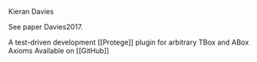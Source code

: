 Kieran Davies

See paper Davies2017.

A test-driven development [[Protege]] plugin for arbitrary TBox and ABox Axioms
Available on [[GitHub]]

